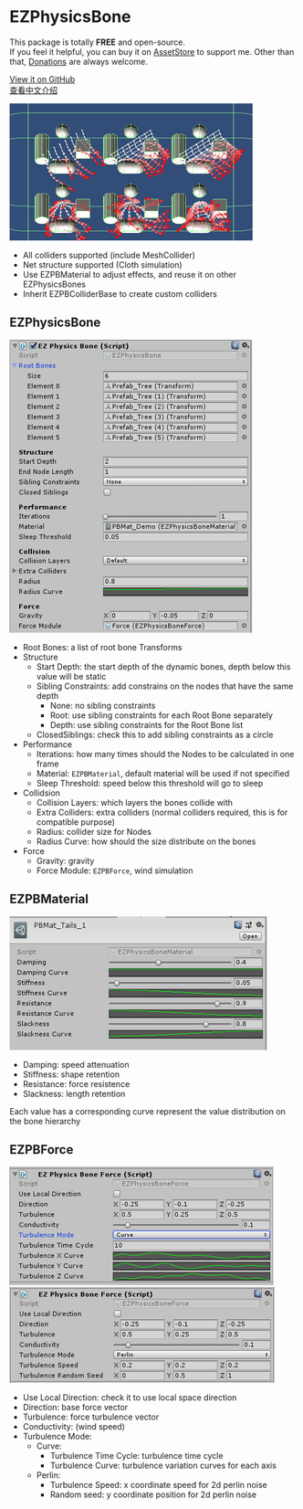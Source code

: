 # EZPhysicsBone

This package is totally **FREE** and open-source.  
If you feel it helpful, you can buy it on [AssetStore](https://assetstore.unity.com/packages/slug/148136) to support me. Other than that, [Donations](https://github.com/EZhex1991/Receipts) are always welcome.

[View it on GitHub](https://github.com/EZhex1991/EZPhysicsBone)  
[查看中文介绍](README_CN.md)  

![EZPhysicsBone](.SamplePicture/EZPhysicsBone.gif)

- All colliders supported (include MeshCollider)
- Net structure supported (Cloth simulation)
- Use EZPBMaterial to adjust effects, and reuse it on other EZPhysicsBones
- Inherit EZPBColliderBase to create custom colliders

## EZPhysicsBone

![EZPhysicsBone](.SamplePicture/EZPhysicsBone.png)

- Root Bones: a list of root bone Transforms
- Structure
  - Start Depth: the start depth of the dynamic bones, depth below this value will be static
  - Sibling Constraints: add constrains on the nodes that have the same depth
    - None: no sibling constraints
    - Root: use sibling constraints for each Root Bone separately
    - Depth: use sibling constraints for the Root Bone list
  - ClosedSiblings: check this to add sibling constraints as a circle
- Performance
  - Iterations: how many times should the Nodes to be calculated in one frame
  - Material: `EZPBMaterial`, default material will be used if not specified
  - Sleep Threshold: speed below this threshold will go to sleep
- Collidsion
  - Collision Layers: which layers the bones collide with
  - Extra Colliders: extra colliders (normal colliders required, this is for compatible purpose)
  - Radius: collider size for Nodes
  - Radius Curve: how should the size distribute on the bones
- Force
  - Gravity: gravity
  - Force Module: `EZPBForce`, wind simulation

## EZPBMaterial

![EZPBMaterial](.SamplePicture/EZPBMaterial.png)

- Damping: speed attenuation
- Stiffness: shape retention
- Resistance: force resistence
- Slackness: length retention

Each value has a corresponding curve represent the value distribution on the bone hierarchy

## EZPBForce

![EZPBForce_Curve](.SamplePicture/EZPBForce_Curve.png)
![EZPBForce_Perlin](.SamplePicture/EZPBForce_Perlin.png)

- Use Local Direction: check it to use local space direction
- Direction: base force vector
- Turbulence: force turbulence vector
- Conductivity: (wind speed)
- Turbulence Mode:
  - Curve:
    - Turbulence Time Cycle: turbulence time cycle
    - Turbulence Curve: turbulence variation curves for each axis
  - Perlin:
    - Turbulence Speed: x coordinate speed for 2d perlin noise
    - Random seed: y coordinate position for 2d perlin noise
